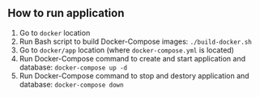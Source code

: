 How to run application
----------------------

1. Go to `docker` location
2. Run Bash script to build Docker-Compose images: `./build-docker.sh`
3. Go to `docker/app` location (where `docker-compose.yml` is located)
4. Run Docker-Compose command to create and start application and database: `docker-compose up -d`
5. Run Docker-Compose command to stop and destory application and database: `docker-compose down`